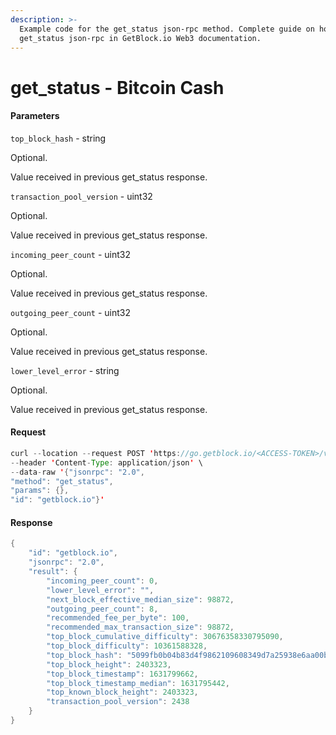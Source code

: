 ```yaml
---
description: >-
  Example code for the get_status json-rpc method. Сomplete guide on how to use
  get_status json-rpc in GetBlock.io Web3 documentation.
---
```


# get\_status - Bitcoin Cash

#### Parameters

`top_block_hash` - string

Optional.

Value received in previous get\_status response.

`transaction_pool_version` - uint32

Optional.

Value received in previous get\_status response.

`incoming_peer_count` - uint32

Optional.

Value received in previous get\_status response.

`outgoing_peer_count` - uint32

Optional.

Value received in previous get\_status response.

`lower_level_error` - string

Optional.

Value received in previous get\_status response.

#### Request

```java
curl --location --request POST 'https://go.getblock.io/<ACCESS-TOKEN>/v1/mainnet/' \
--header 'Content-Type: application/json' \
--data-raw '{"jsonrpc": "2.0",
"method": "get_status",
"params": {},
"id": "getblock.io"}'
```

#### Response

```java
{
    "id": "getblock.io",
    "jsonrpc": "2.0",
    "result": {
        "incoming_peer_count": 0,
        "lower_level_error": "",
        "next_block_effective_median_size": 98872,
        "outgoing_peer_count": 8,
        "recommended_fee_per_byte": 100,
        "recommended_max_transaction_size": 98872,
        "top_block_cumulative_difficulty": 30676358330795090,
        "top_block_difficulty": 10361588328,
        "top_block_hash": "5099fb0b04b83d4f9862109608349d7a25938e6aa00b509366848589fe69917a",
        "top_block_height": 2403323,
        "top_block_timestamp": 1631799662,
        "top_block_timestamp_median": 1631795442,
        "top_known_block_height": 2403323,
        "transaction_pool_version": 2438
    }
}
```
